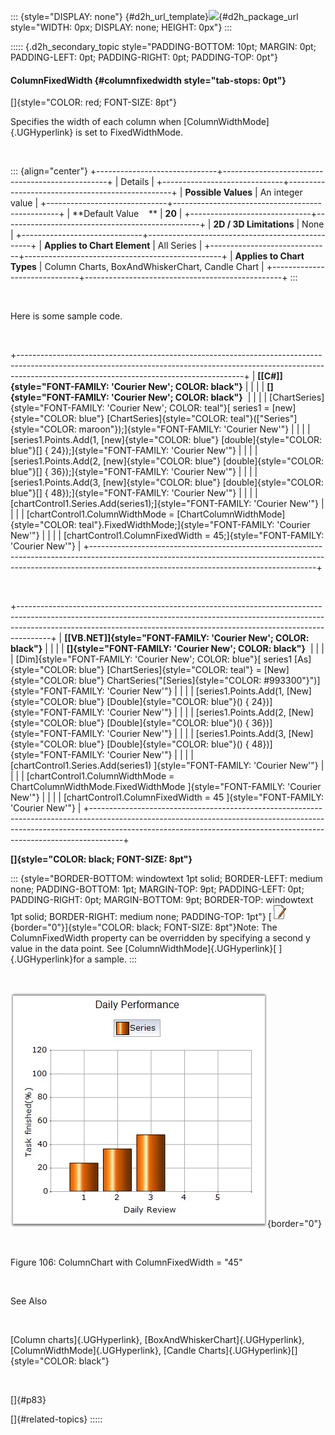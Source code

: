 ::: {style="DISPLAY: none"}
[](ms-xhelp:///?Id=d2h_url_template){#d2h_url_template}![](!package_url!){#d2h_package_url style="WIDTH: 0px; DISPLAY: none; HEIGHT: 0px"}
:::

::::: {.d2h_secondary_topic style="PADDING-BOTTOM: 10pt; MARGIN: 0pt; PADDING-LEFT: 0pt; PADDING-RIGHT: 0pt; PADDING-TOP: 0pt"}
#### ColumnFixedWidth {#columnfixedwidth style="tab-stops: 0pt"}

[]{style="COLOR: red; FONT-SIZE: 8pt"} 

Specifies the width of each column when [ColumnWidthMode]{.UGHyperlink} is set to FixedWidthMode.

 

::: {align="center"}
+------------------------------+-------------------------------------------------+
| Details                                                                        |
+------------------------------+-------------------------------------------------+
| **Possible Values**          | An integer value                                |
+------------------------------+-------------------------------------------------+
| **Default Value    **        | **20**                                          |
+------------------------------+-------------------------------------------------+
| **2D / 3D Limitations**      | None                                            |
+------------------------------+-------------------------------------------------+
| **Applies to Chart Element** | All Series                                      |
+------------------------------+-------------------------------------------------+
| **Applies to Chart Types**   | Column Charts, BoxAndWhiskerChart, Candle Chart |
+------------------------------+-------------------------------------------------+
:::

 

Here is some sample code.

 

+--------------------------------------------------------------------------------------------------------------------------------------------------------------------------------------------------------------------+
| **[\[C#\]]{style="FONT-FAMILY: 'Courier New'; COLOR: black"}**                                                                                                                                                     |
|                                                                                                                                                                                                                    |
| **[]{style="FONT-FAMILY: 'Courier New'; COLOR: black"}**                                                                                                                                                           |
|                                                                                                                                                                                                                    |
| [ChartSeries]{style="FONT-FAMILY: 'Courier New'; COLOR: teal"}[ series1 = [new]{style="COLOR: blue"} [ChartSeries]{style="COLOR: teal"}([\"Series\"]{style="COLOR: maroon"});]{style="FONT-FAMILY: 'Courier New'"} |
|                                                                                                                                                                                                                    |
| [series1.Points.Add(1, [new]{style="COLOR: blue"} [double]{style="COLOR: blue"}\[\] { 24});]{style="FONT-FAMILY: 'Courier New'"}                                                                                   |
|                                                                                                                                                                                                                    |
| [series1.Points.Add(2, [new]{style="COLOR: blue"} [double]{style="COLOR: blue"}\[\] { 36});]{style="FONT-FAMILY: 'Courier New'"}                                                                                   |
|                                                                                                                                                                                                                    |
| [series1.Points.Add(3, [new]{style="COLOR: blue"} [double]{style="COLOR: blue"}\[\] { 48});]{style="FONT-FAMILY: 'Courier New'"}                                                                                   |
|                                                                                                                                                                                                                    |
| [chartControl1.Series.Add(series1);]{style="FONT-FAMILY: 'Courier New'"}                                                                                                                                           |
|                                                                                                                                                                                                                    |
| [chartControl1.ColumnWidthMode = [ChartColumnWidthMode]{style="COLOR: teal"}.FixedWidthMode;]{style="FONT-FAMILY: 'Courier New'"}                                                                                  |
|                                                                                                                                                                                                                    |
| [chartControl1.ColumnFixedWidth = 45;]{style="FONT-FAMILY: 'Courier New'"}                                                                                                                                         |
+--------------------------------------------------------------------------------------------------------------------------------------------------------------------------------------------------------------------+

 

+--------------------------------------------------------------------------------------------------------------------------------------------------------------------------------------------------------------------------------------------------+
| **[\[VB.NET\]]{style="FONT-FAMILY: 'Courier New'; COLOR: black"}**                                                                                                                                                                               |
|                                                                                                                                                                                                                                                  |
| **[]{style="FONT-FAMILY: 'Courier New'; COLOR: black"}**                                                                                                                                                                                         |
|                                                                                                                                                                                                                                                  |
| [Dim]{style="FONT-FAMILY: 'Courier New'; COLOR: blue"}[ series1 [As]{style="COLOR: blue"} [ChartSeries]{style="COLOR: teal"} = [New]{style="COLOR: blue"} ChartSeries(\"[Series]{style="COLOR: #993300"}\")]{style="FONT-FAMILY: 'Courier New'"} |
|                                                                                                                                                                                                                                                  |
| [series1.Points.Add(1, [New]{style="COLOR: blue"} [Double]{style="COLOR: blue"}() { 24})]{style="FONT-FAMILY: 'Courier New'"}                                                                                                                    |
|                                                                                                                                                                                                                                                  |
| [series1.Points.Add(2, [New]{style="COLOR: blue"} [Double]{style="COLOR: blue"}() { 36})]{style="FONT-FAMILY: 'Courier New'"}                                                                                                                    |
|                                                                                                                                                                                                                                                  |
| [series1.Points.Add(3, [New]{style="COLOR: blue"} [Double]{style="COLOR: blue"}() { 48})]{style="FONT-FAMILY: 'Courier New'"}                                                                                                                    |
|                                                                                                                                                                                                                                                  |
| [chartControl1.Series.Add(series1) ]{style="FONT-FAMILY: 'Courier New'"}                                                                                                                                                                         |
|                                                                                                                                                                                                                                                  |
| [chartControl1.ColumnWidthMode = ChartColumnWidthMode.FixedWidthMode ]{style="FONT-FAMILY: 'Courier New'"}                                                                                                                                       |
|                                                                                                                                                                                                                                                  |
| [chartControl1.ColumnFixedWidth = 45 ]{style="FONT-FAMILY: 'Courier New'"}                                                                                                                                                                       |
+--------------------------------------------------------------------------------------------------------------------------------------------------------------------------------------------------------------------------------------------------+

**[]{style="COLOR: black; FONT-SIZE: 8pt"}** 

::: {style="BORDER-BOTTOM: windowtext 1pt solid; BORDER-LEFT: medium none; PADDING-BOTTOM: 1pt; MARGIN-TOP: 9pt; PADDING-LEFT: 0pt; PADDING-RIGHT: 0pt; MARGIN-BOTTOM: 9pt; BORDER-TOP: windowtext 1pt solid; BORDER-RIGHT: medium none; PADDING-TOP: 1pt"}
[![](ImagesExt/image84_1.jpg){border="0"}]{style="COLOR: black; FONT-SIZE: 8pt"}Note: The ColumnFixedWidth property can be overridden by specifying a second y value in the data point. See [ColumnWidthMode]{.UGHyperlink}[ ]{.UGHyperlink}for a sample.
:::

 

![](ImagesExt/image84_108.jpg){border="0"}

 

Figure 106: ColumnChart with ColumnFixedWidth = \"45\"

 

See Also

 

[Column charts]{.UGHyperlink}, [BoxAndWhiskerChart]{.UGHyperlink}, [ColumnWidthMode]{.UGHyperlink}, [Candle Charts]{.UGHyperlink}[]{style="COLOR: black"}

 

[]{#p83} 

[]{#related-topics}
:::::
